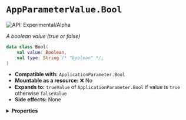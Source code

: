 # `AppParameterValue.Bool`


![API: Experimental/Alpha](https://img.shields.io/static/v1?label=API&message=Experimental/Alpha&color=orange&style=flat-square)


_A boolean value (true or false)_

```kotlin
data class Bool(
    val value: Boolean,
    val type: String /* "boolean" */,
)
```
- __Compatible with:__ `ApplicationParameter.Bool`
- __Mountable as a resource:__ ❌ No
- __Expands to:__ `trueValue` of `ApplicationParameter.Bool` if value is `true` otherwise `falseValue`
- __Side effects:__ None

<details>
<summary>
<b>Properties</b>
</summary>

<details>
<summary>
<code>value</code>: <code><code><a href='https://kotlinlang.org/api/latest/jvm/stdlib/kotlin/-boolean/'>Boolean</a></code></code>
</summary>





</details>

<details>
<summary>
<code>type</code>: <code><code>String /* "boolean" */</code></code> The type discriminator
</summary>

![API: Stable](https://img.shields.io/static/v1?label=API&message=Stable&color=green&style=flat-square)




</details>



</details>

